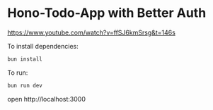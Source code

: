 # Hono-Todo-App with Better Auth

https://www.youtube.com/watch?v=ffSJ6kmSrsg&t=146s

To install dependencies:

```sh
bun install
```

To run:

```sh
bun run dev
```

open http://localhost:3000
